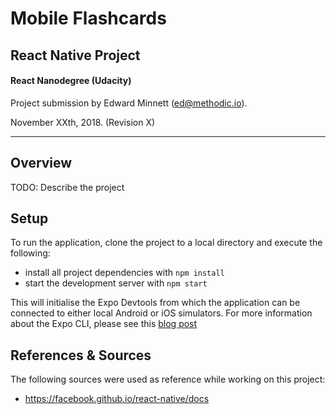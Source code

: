 # Mobile Flashcards
## React Native Project
#### React Nanodegree (Udacity)
Project submission by Edward Minnett (ed@methodic.io).

November XXth, 2018. (Revision X)

----------

## Overview

TODO: Describe the project

## Setup

To run the application, clone the project to a local directory and execute the following:

* install all project dependencies with `npm install`
* start the development server with `npm start`

This will initialise the Expo Devtools from which the application can be connected to either local Android or iOS simulators. For more information about the Expo CLI, please see this [blog post](https://blog.expo.io/expo-cli-2-0-released-a7a9c250e99c)

## References & Sources

The following sources were used as reference while working on this project:

- https://facebook.github.io/react-native/docs
